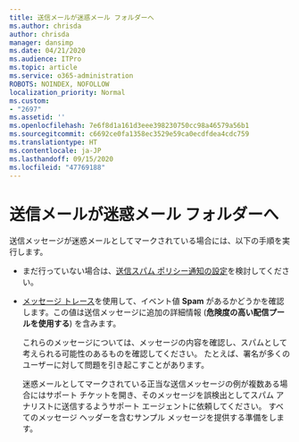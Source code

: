 ```yaml
---
title: 送信メールが迷惑メール フォルダーへ
ms.author: chrisda
author: chrisda
manager: dansimp
ms.date: 04/21/2020
ms.audience: ITPro
ms.topic: article
ms.service: o365-administration
ROBOTS: NOINDEX, NOFOLLOW
localization_priority: Normal
ms.custom:
- "2697"
ms.assetid: ''
ms.openlocfilehash: 7e6f8d1a161d3eee398230750cc98a46579a56b1
ms.sourcegitcommit: c6692ce0fa1358ec3529e59ca0ecdfdea4cdc759
ms.translationtype: HT
ms.contentlocale: ja-JP
ms.lasthandoff: 09/15/2020
ms.locfileid: "47769188"
---
```

# <a name="outbound-email-to-junk-email-folder"></a>送信メールが迷惑メール フォルダーへ

送信メッセージが迷惑メールとしてマークされている場合には、以下の手順を実行します。

- まだ行っていない場合は、[送信スパム ポリシー通知の設定](https://docs.microsoft.com/microsoft-365/security/office-365-security/configure-the-outbound-spam-policy)を検討してください。

- [メッセージ トレース](https://docs.microsoft.com/microsoft-365/security/office-365-security/message-trace-scc)を使用して、イベント値 **Spam** があるかどうかを確認します。この値は送信メッセージに追加の詳細情報 (**危険度の高い配信プールを使用する**) を含みます。

  これらのメッセージについては、メッセージの内容を確認し、スパムとして考えられる可能性のあるものを確認してください。 たとえば、署名が多くのユーザーに対して問題を引き起こすことがあります。

  迷惑メールとしてマークされている正当な送信メッセージの例が複数ある場合にはサポート チケットを開き、そのメッセージを誤検出としてスパム アナリストに送信するようサポート エージェントに依頼してください。 すべてのメッセージ ヘッダーを含むサンプル メッセージを提供する準備をします。
